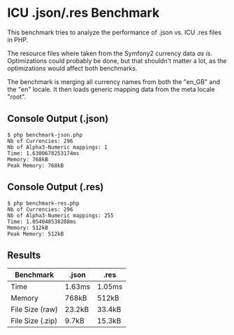 ICU .json/.res Benchmark
========================

This benchmark tries to analyze the performance of .json vs. ICU .res files in PHP.

The resource files where taken from the Symfony2 currency data *as is*. Optimizations
could probably be done, but that shouldn't matter a lot, as the optimizations
would affect both benchmarks.

The benchmark is merging all currency names from both the "en_GB" and the "en" locale.
It then loads generic mapping data from the meta locale "root".

Console Output (.json)
----------------------

```
$ php benchmark-json.php 
Nb of Currencies: 296
Nb of Alpha3-Numeric mappings: 1
Time: 1.6300678253174ms
Memory: 768kB
Peak Memory: 768kB
```

Console Output (.res)
----------------------

```
$ php benchmark-res.php 
Nb of Currencies: 296
Nb of Alpha3-Numeric mappings: 255
Time: 1.054048538208ms
Memory: 512kB
Peak Memory: 512kB
```

Results
-------

Benchmark        | .json  | .res
---------------- | ------ | -------
Time             | 1.63ms | 1.05ms
Memory           | 768kB  | 512kB
File Size (raw)  | 23.2kB | 33.4kB
File Size (.zip) | 9.7kB  | 15.3kB
